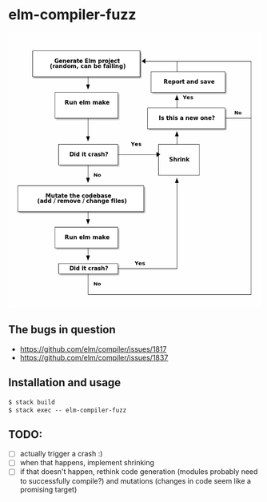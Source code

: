 # elm-compiler-fuzz

![Flowchart](flowchart.png)

## The bugs in question

- https://github.com/elm/compiler/issues/1817
- https://github.com/elm/compiler/issues/1837

## Installation and usage

```
$ stack build
$ stack exec -- elm-compiler-fuzz
```

## TODO:

- [ ] actually trigger a crash :)
- [ ] when that happens, implement shrinking
- [ ] if that doesn't happen, rethink code generation (modules probably need to successfully compile?) and mutations (changes in code seem like a promising target)
